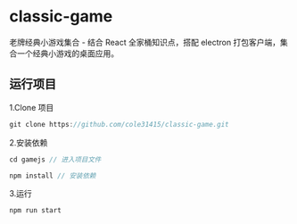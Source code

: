 # classic-game

老牌经典小游戏集合 - 结合 React 全家桶知识点，搭配 electron 打包客户端，集合一个经典小游戏的桌面应用。

## 运行项目

1.Clone 项目

```js
git clone https://github.com/cole31415/classic-game.git
```

2.安装依赖

```js
cd gamejs // 进入项目文件

npm install // 安装依赖
```

3.运行

```js
npm run start
```
